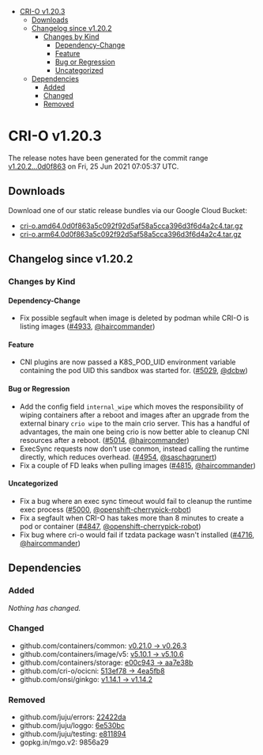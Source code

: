 - [CRI-O v1.20.3](#cri-o-v1203)
  - [Downloads](#downloads)
  - [Changelog since v1.20.2](#changelog-since-v1202)
    - [Changes by Kind](#changes-by-kind)
      - [Dependency-Change](#dependency-change)
      - [Feature](#feature)
      - [Bug or Regression](#bug-or-regression)
      - [Uncategorized](#uncategorized)
  - [Dependencies](#dependencies)
    - [Added](#added)
    - [Changed](#changed)
    - [Removed](#removed)

# CRI-O v1.20.3

The release notes have been generated for the commit range
[v1.20.2...0d0f863](https://github.com/cri-o/cri-o/compare/v1.20.2...0d0f863a5c092f92d5af58a5cca396d3f6d4a2c4) on Fri, 25 Jun 2021 07:05:37 UTC.

## Downloads

Download one of our static release bundles via our Google Cloud Bucket:

- [cri-o.amd64.0d0f863a5c092f92d5af58a5cca396d3f6d4a2c4.tar.gz](https://storage.googleapis.com/k8s-conform-cri-o/artifacts/cri-o.amd64.0d0f863a5c092f92d5af58a5cca396d3f6d4a2c4.tar.gz)
- [cri-o.arm64.0d0f863a5c092f92d5af58a5cca396d3f6d4a2c4.tar.gz](https://storage.googleapis.com/k8s-conform-cri-o/artifacts/cri-o.arm64.0d0f863a5c092f92d5af58a5cca396d3f6d4a2c4.tar.gz)

## Changelog since v1.20.2

### Changes by Kind

#### Dependency-Change
 - Fix possible segfault when image is deleted by podman while CRI-O is listing images ([#4933](https://github.com/cri-o/cri-o/pull/4933), [@haircommander](https://github.com/haircommander))

#### Feature
 - CNI plugins are now passed a K8S_POD_UID environment variable containing the pod UID this sandbox was started for. ([#5029](https://github.com/cri-o/cri-o/pull/5029), [@dcbw](https://github.com/dcbw))

#### Bug or Regression
 - Add the config field `internal_wipe` which moves the responsibility of wiping containers after a reboot and images after an upgrade from the external binary `crio wipe` to the main crio server. This has a handful of advantages, the main one being crio is now better able to cleanup CNI resources after a reboot. ([#5014](https://github.com/cri-o/cri-o/pull/5014), [@haircommander](https://github.com/haircommander))
 - ExecSync requests now don't use conmon, instead calling the runtime directly, which reduces overhead. ([#4954](https://github.com/cri-o/cri-o/pull/4954), [@saschagrunert](https://github.com/saschagrunert))
 - Fix a couple of FD leaks when pulling images ([#4815](https://github.com/cri-o/cri-o/pull/4815), [@haircommander](https://github.com/haircommander))

#### Uncategorized
 - Fix a bug where an exec sync timeout would fail to cleanup the runtime exec process ([#5000](https://github.com/cri-o/cri-o/pull/5000), [@openshift-cherrypick-robot](https://github.com/openshift-cherrypick-robot))
 - Fix a segfault when CRI-O has takes more than 8 minutes to create a pod or container ([#4847](https://github.com/cri-o/cri-o/pull/4847), [@openshift-cherrypick-robot](https://github.com/openshift-cherrypick-robot))
 - Fix bug where cri-o would fail if tzdata package wasn't installed ([#4716](https://github.com/cri-o/cri-o/pull/4716), [@haircommander](https://github.com/haircommander))

## Dependencies

### Added
_Nothing has changed._

### Changed
- github.com/containers/common: [v0.21.0 → v0.26.3](https://github.com/containers/common/compare/v0.21.0...v0.26.3)
- github.com/containers/image/v5: [v5.10.1 → v5.10.6](https://github.com/containers/image/v5/compare/v5.10.1...v5.10.6)
- github.com/containers/storage: [e00c943 → aa7e38b](https://github.com/containers/storage/compare/e00c943...aa7e38b)
- github.com/cri-o/ocicni: [513ef78 → 4ea5fb8](https://github.com/cri-o/ocicni/compare/513ef78...4ea5fb8)
- github.com/onsi/ginkgo: [v1.14.1 → v1.14.2](https://github.com/onsi/ginkgo/compare/v1.14.1...v1.14.2)

### Removed
- github.com/juju/errors: [22422da](https://github.com/juju/errors/tree/22422da)
- github.com/juju/loggo: [6e530bc](https://github.com/juju/loggo/tree/6e530bc)
- github.com/juju/testing: [e811894](https://github.com/juju/testing/tree/e811894)
- gopkg.in/mgo.v2: 9856a29
